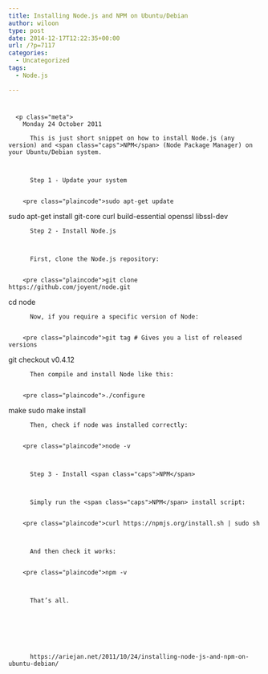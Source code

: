 ```yaml
---
title: Installing Node.js and NPM on Ubuntu/Debian
author: wiloon
type: post
date: 2014-12-17T12:22:35+00:00
url: /?p=7117
categories:
  - Uncategorized
tags:
  - Node.js

---
```

<div class="row">
  <div class="col-sm-12">
    <div class="post">
      <h1 class="title">
      </h1>
      
      <p class="meta">
        Monday 24 October 2011
      
    
  


<div class="row">
  <div class="col-sm-12">
    <div class="post">
      <div class="body">
        
          This is just short snippet on how to install Node.js (any version) and <span class="caps">NPM</span> (Node Package Manager) on your Ubuntu/Debian system.
        
        
        
          Step 1 - Update your system
        
        
        <pre class="plaincode">sudo apt-get update
sudo apt-get install git-core curl build-essential openssl libssl-dev

        
        
          Step 2 - Install Node.js
        
        
        
          First, clone the Node.js repository:
        
        
        <pre class="plaincode">git clone https://github.com/joyent/node.git
cd node

        
        
          Now, if you require a specific version of Node:
        
        
        <pre class="plaincode">git tag # Gives you a list of released versions
git checkout v0.4.12

        
        
          Then compile and install Node like this:
        
        
        <pre class="plaincode">./configure
make
sudo make install

        
        
          Then, check if node was installed correctly:
        
        
        <pre class="plaincode">node -v

        
        
          Step 3 - Install <span class="caps">NPM</span>
        
        
        
          Simply run the <span class="caps">NPM</span> install script:
        
        
        <pre class="plaincode">curl https://npmjs.org/install.sh | sudo sh

        
        
          And then check it works:
        
        
        <pre class="plaincode">npm -v

        
        
          That’s all.
        
        
        
          
        
        
        
          https://ariejan.net/2011/10/24/installing-node-js-and-npm-on-ubuntu-debian/
        
      
    
  
